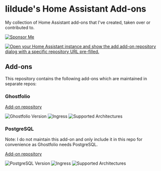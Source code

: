 # lildude's Home Assistant Add-ons

My collection of Home Assistant add-ons that I've created, taken over or contributed to.

[![Sponsor Me](https://img.shields.io/badge/Sponsor_Me-%E2%9D%A4-ec6cb9?logo=GitHub)](https://github.com/sponsors/lildude)


[![Open your Home Assistant instance and show the add add-on repository dialog with a specific repository URL pre-filled.](https://my.home-assistant.io/badges/supervisor_add_addon_repository.svg)](https://my.home-assistant.io/redirect/supervisor_add_addon_repository/?repository_url=https%3A%2F%2Fgithub.com%2Flildude%2Fha-addons)

## Add-ons

This repository contains the following add-ons which are maintained in separate repos:

### Ghostfolio

[Add-on repository](https://github.com/lildude/ha-addon-ghostfolio/)


![Ghostfolio Version](https://img.shields.io/badge/dynamic/json?label=Ghostfolio%20Version&url=https%3A%2F%2Fraw.githubusercontent.com%2Flildude%2Fha-addon-ghostfolio%2Fmain%2Fbuild.json&query=%24.args.ghostfolio_version)
![Ingress](https://img.shields.io/badge/dynamic/json?label=Ingress&query=%24.ingress&url=https%3A%2F%2Fraw.githubusercontent.com%2Flildude%2Fha-addon-ghostfolio%2Fmain%2Fconfig.json)
![Supported Architectures](https://img.shields.io/badge/dynamic/json?color=green&label=Arch&query=%24.arch&url=https%3A%2F%2Fraw.githubusercontent.com%2Flildude%2Fha-addon-ghostfolio%2Fmain%2Fconfig.json)

### PostgreSQL

Note: I do not maintain this add-on and only include it in this repo for convenience as Ghostfolio needs PostgreSQL.

[Add-on repository](https://github.com/matt-FFFFFF/hassio-addon-postgres)

![PostgreSQL Version](https://img.shields.io/badge/PostgreSQL_Version-12.5-blue)
![Ingress](https://img.shields.io/badge/Ingress-false-blue)
![Supported Architectures](https://img.shields.io/badge/dynamic/json?color=green&label=Arch&query=%24.arch&url=https://raw.githubusercontent.com/matt-FFFFFF/hassio-addon-postgres/main/config.json)

